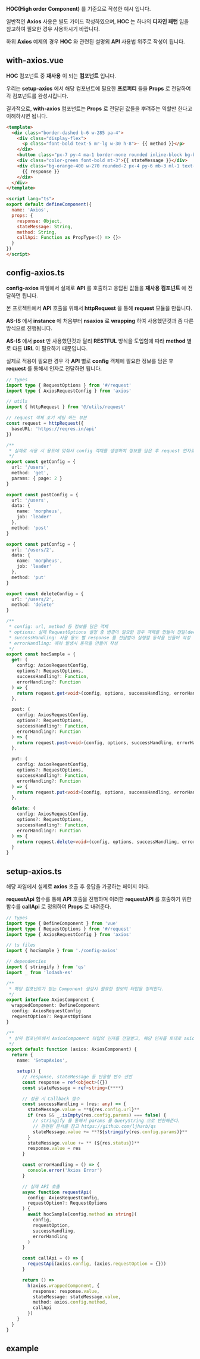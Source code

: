 **HOC(High order Component)** 를 기준으로 작성한 예시 입니다. 

일반적인 **Axios** 사용은 별도 가이드 작성하였으며, **HOC** 는 하나의 **디자인 패턴** 임을 참고하여 필요한 경우 사용하시기 바랍니다.

하위 **Axios** 예제의 경우 **HOC** 와 관련된 설명외 **API** 사용법 위주로 작성이 됩니다.

## with-axios.vue
 
**HOC** 컴포넌트 중 **재사용** 이 되는 **컴포넌트** 입니다.

우리는 **setup-axios** 에서 해당 컴포넌트에 필요한 **프로퍼티** 들을 **Props** 로 전달하여 각 컴포넌트를 완성시킵니다.

결과적으로, **with-axios** 컴포넌트는 **Props** 로 전달된 값들을 뿌려주는 역할만 한다고 이해하시면 됩니다.

```html
<template>
  <div class="border-dashed b-6 w-285 pa-4">
    <div class="display-flex">
      <p class="font-bold text-5 mr-lg w-30 h-8">- {{ method }}</p>
    </div>
    <button class="px-7 py-4 ma-1 border-none rounded inline-block bg-blue-400 text-white cursor-pointer hover:bg-blue-500 disabled:cursor-default disabled:bg-gray-600 disabled:opacity-50" @click="callApi">api 호출하기</button>
    <div class="color-green font-bold mt-3">{{ stateMessage }}</div>
    <div class="bg-orange-400 w-270 rounded-2 px-4 py-6 mb-3 ml-1 text-white">
      {{ response }}
    </div>
  </div>
</template>

<script lang="ts">
export default defineComponent({
  name: 'Axios',
  props: {
    response: Object,
    stateMessage: String,
    method: String,
    callApi: Function as PropType<() => {}>
  }
})
</script>
```

## config-axios.ts

**config-axios** 파일에서 실제로 **API** 를 호출하고 응답된 값들을 **재사용 컴포넌트** 에 전달하면 됩니다.

본 프로젝트에서 **API** 호출을 위해서 **httpRequest** 을 통해 **request** 모듈을 만듭니다.

**AS-IS** 에서 **instance** 에 처음부터 **nsaxios** 로 **wrapping** 하여 사용했던것과 좀 다른 방식으로 진행됩니다.

**AS-IS** 에서 **post** 만 사용했던것과 달리 **RESTFUL** 방식을 도입함에 따라 **method** 별로 다른 **URL** 이 필요하기 때문입니다.

실제로 적용이 필요한 경우 각 **API** 별로 **config** 객체에 필요한 정보를 담은 후 **request** 를 통해서 인자로 전달하면 됩니다.

```ts
// types
import type { RequestOptions } from '#/request'
import type { AxiosRequestConfig } from 'axios'

// utils
import { httpRequest } from '@/utils/request'

// request 객체 초기 세팅 하는 부분
const request = httpRequest({
  baseURL: 'https://reqres.in/api'
})

/**
 * 실제로 사용 시 용도에 맞춰서 config 객체를 생성하여 정보를 담은 후 request 인자로 넘겨주면 됩니다.
 */
export const getConfig = {
  url: '/users',
  method: 'get',
  params: { page: 2 }
}

export const postConfig = {
  url: '/users',
  data: {
    name: 'morpheus',
    job: 'leader'
  },
  method: 'post'
}

export const putConfig = {
  url: '/users/2',
  data: {
    name: 'morpheus',
    job: 'leader'
  },
  method: 'put'
}

export const deleteConfig = {
  url: '/users/2',
  method: 'delete'
}

/**
 * config: url, method 등 정보를 담은 객체
 * options: 실제 RequestOptions 설정 중 변경이 필요한 경우 객체를 만들어 전달(deepMerge 적용하여 작성한 요소만 Merge 됨)
 * successHandling: 사용 용도 별 response 를 전달받아 실행할 동작을 만들어 작성
 * errorHandling: 에러 발생시 동작을 만들어 작성
 */
export const hocSample = {
  get: (
    config: AxiosRequestConfig,
    options?: RequestOptions,
    successHandling?: Function,
    errorHandling?: Function
  ) => {
    return request.get<void>(config, options, successHandling, errorHandling)
  },

  post: (
    config: AxiosRequestConfig,
    options?: RequestOptions,
    successHandling?: Function,
    errorHandling?: Function
  ) => {
    return request.post<void>(config, options, successHandling, errorHandling)
  },

  put: (
    config: AxiosRequestConfig,
    options?: RequestOptions,
    successHandling?: Function,
    errorHandling?: Function
  ) => {
    return request.put<void>(config, options, successHandling, errorHandling)
  },

  delete: (
    config: AxiosRequestConfig,
    options?: RequestOptions,
    successHandling?: Function,
    errorHandling?: Function
  ) => {
    return request.delete<void>(config, options, successHandling, errorHandling)
  }
}
```
## setup-axios.ts

해당 파일에서 실제로 **axios** 호출 후 응답을 가공하는 페이지 이다.

**requestApi** 함수를 통해 **API** 호출을 진행하며 이러한 **requestAPI** 를 호출하기 위한 함수를 **callApi** 로 정의하여 **Props** 로 내려준다.

```ts
// types
import type { DefineComponent } from 'vue'
import type { RequestOptions } from '#/request'
import type { AxiosRequestConfig } from 'axios'

// ts files
import { hocSample } from './config-axios'

// dependencies
import { stringify } from 'qs'
import _ from 'lodash-es'

/**
 * 해당 컴포넌트가 받는 Component 생성시 필요한 정보의 타입을 정의한다.
 */
export interface AxiosComponent {
  wrappedComponent: DefineComponent
  config: AxiosRequestConfig
  requestOption?: RequestOptions
}

/**
 * 상위 컴포넌트에서 AxiosComponent 타입의 인자를 전달받고, 해당 인자를 토대로 axios setup 을 구성한다.
 */
export default function (axios: AxiosComponent) {
  return {
    name: 'SetupAxios',

    setup() {
      // response, stateMessage 등 반응형 변수 선언
      const response = ref<object>({})
      const stateMessage = ref<string>(****)

      // 성공 시 Callback 함수 
      const successHandling = (res: any) => {
        stateMessage.value = **${res.config.url}**
        if (res && _.isEmpty(res.config.params) === false) {
          // stringify 를 통해서 params 를 QueryString 으로 변환해준다.
          // 관련된 문서를 참고 https://github.com/ljharb/qs
          stateMessage.value += **?${stringify(res.config.params)}**
        }
        stateMessage.value += ** (${res.status})**
        response.value = res
      }

      const errorHandling = () => {
        console.error('Axios Error')
      }

      // 실제 API 호출
      async function requestApi(
        config: AxiosRequestConfig,
        requestOption?: RequestOptions
      ) {
        await hocSample[config.method as string](
          config,
          requestOption,
          successHandling,
          errorHandling
        )
      }

      const callApi = () => {
        requestApi(axios.config, (axios.requestOption = {}))
      }

      return () =>
        h(axios.wrappedComponent, {
          response: response.value,
          stateMessage: stateMessage.value,
          method: axios.config.method,
          callApi
        })
    }
  }
}
```

## example
